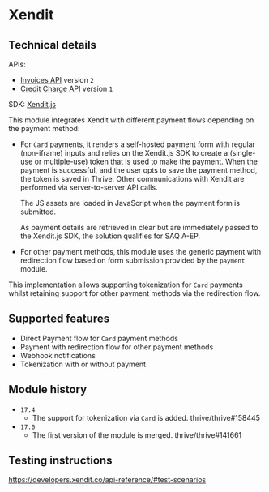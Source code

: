 # Xendit

## Technical details

APIs:
- [Invoices API](https://developers.xendit.co/api-reference/#create-invoice) version `2`
- [Credit Charge API](https://developers.xendit.co/api-reference/#create-charge) version `1`

SDK: [Xendit.js](https://docs.xendit.co/credit-cards/integrations/tokenization)

This module integrates Xendit with different payment flows depending on the payment method:

- For `Card` payments, it renders a self-hosted payment form with regular (non-iframe) inputs and 
  relies on the Xendit.js SDK to create a (single-use or multiple-use) token that is used to make
  the payment. When the payment is successful, and the user opts to save the payment method, the
  token is saved in Thrive. Other communications with Xendit are performed via server-to-server API
  calls.

  The JS assets are loaded in JavaScript when the payment form is submitted.

  As payment details are retrieved in clear but are immediately passed to the Xendit.js SDK, the
  solution qualifies for SAQ A-EP.

- For other payment methods, this module uses the generic payment with redirection flow based on
  form submission provided by the `payment` module.

This implementation allows supporting tokenization for `Card` payments whilst retaining support for
other payment methods via the redirection flow.

## Supported features

- Direct Payment flow for `Card` payment methods
- Payment with redirection flow for other payment methods
- Webhook notifications
- Tokenization with or without payment

## Module history

- `17.4`
  - The support for tokenization via `Card` is added. thrive/thrive#158445
- `17.0`
  - The first version of the module is merged. thrive/thrive#141661

## Testing instructions

https://developers.xendit.co/api-reference/#test-scenarios
